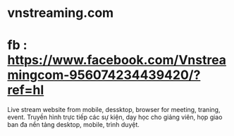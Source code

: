 # vnstreaming.com
# fb : https://www.facebook.com/Vnstreamingcom-956074234439420/?ref=hl
Live stream website from mobile, dessktop, browser for meeting, traning, event.
Truyền hình trực tiếp các sự kiện, dạy học cho giảng viên, họp giao ban đa nền tảng desktop, mobile, trình duyệt.
